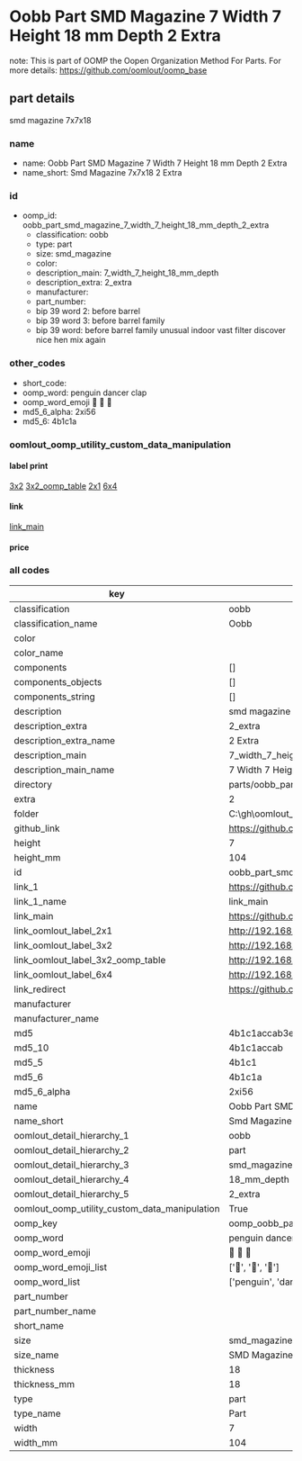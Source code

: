 # Oobb Part SMD Magazine 7 Width 7 Height 18 mm Depth 2 Extra  

note: This is part of OOMP the Oopen Organization Method For Parts. For more details: https://github.com/oomlout/oomp_base

##  part details
  



smd magazine 7x7x18



### name
* name: Oobb Part SMD Magazine 7 Width 7 Height 18 mm Depth 2 Extra
* name_short: Smd Magazine 7x7x18 2 Extra
### id
* oomp_id: oobb_part_smd_magazine_7_width_7_height_18_mm_depth_2_extra
  * classification: oobb
  * type: part
  * size: smd_magazine
  * color: 
  * description_main: 7_width_7_height_18_mm_depth
  * description_extra: 2_extra
  * manufacturer: 
  * part_number: 
  * bip 39 word 2: before barrel
  * bip 39 word 3: before barrel family
  * bip 39 word: before barrel family unusual indoor vast filter discover nice hen mix again

### other_codes
* short_code: 
* oomp_word: penguin dancer clap
* oomp_word_emoji :penguin: :dancer: :clap:
* md5_6_alpha: 2xi56
* md5_6: 4b1c1a






### oomlout_oomp_utility_custom_data_manipulation
#### label print
[3x2](http://192.168.1.245:1112/?label=oomp%202xi56)
[3x2_oomp_table](http://192.168.1.108:1112/?label=oomp%202xi56)
[2x1](http://192.168.1.242:1112/?label=oomp%202xi56)
[6x4](http://192.168.1.55:1112/?label=oomp%202xi56)    

#### link

[link_main](https://github.com/oomlout/oomlout_oobb_version_4_generated_parts/tree/main/navigation_oomp/oobb/part/smd_magazine/7_width_7_height_18_mm_depth/2_extra/part)                              

#### price







### all codes 
| key | value |  
| --- | --- |  
| classification | oobb |  
| classification_name | Oobb |  
| color |  |  
| color_name |  |  
| components | [] |  
| components_objects | [] |  
| components_string | [] |  
| description | smd magazine 7x7x18 |  
| description_extra | 2_extra |  
| description_extra_name | 2 Extra |  
| description_main | 7_width_7_height_18_mm_depth |  
| description_main_name | 7 Width 7 Height 18 mm Depth |  
| directory | parts/oobb_part_smd_magazine_7_width_7_height_18_mm_depth_2_extra |  
| extra | 2 |  
| folder | C:\gh\oomlout_oobb_version_4_generated_parts\parts\oobb_part_smd_magazine_7_width_7_height_18_mm_depth_2_extra |  
| github_link | https://github.com/oomlout/oomlout_oomp_part_src/tree/main/parts/oobb_part_smd_magazine_7_width_7_height_18_mm_depth_2_extra |  
| height | 7 |  
| height_mm | 104 |  
| id | oobb_part_smd_magazine_7_width_7_height_18_mm_depth_2_extra |  
| link_1 | https://github.com/oomlout/oomlout_oobb_version_4_generated_parts/tree/main/navigation_oomp/oobb/part/smd_magazine/7_width_7_height_18_mm_depth/2_extra/part |  
| link_1_name | link_main |  
| link_main | https://github.com/oomlout/oomlout_oobb_version_4_generated_parts/tree/main/navigation_oomp/oobb/part/smd_magazine/7_width_7_height_18_mm_depth/2_extra/part |  
| link_oomlout_label_2x1 | http://192.168.1.242:1112/?label=oomp%202xi56 |  
| link_oomlout_label_3x2 | http://192.168.1.245:1112/?label=oomp%202xi56 |  
| link_oomlout_label_3x2_oomp_table | http://192.168.1.108:1112/?label=oomp%202xi56 |  
| link_oomlout_label_6x4 | http://192.168.1.55:1112/?label=oomp%202xi56 |  
| link_redirect | https://github.com/oomlout/oomlout_oobb_version_4_generated_parts/tree/main/parts/oobb_smd_magazine_07_07_18_nm_16_mm_tape_width_2_mm_tape_thickness_ex_2 |  
| manufacturer |  |  
| manufacturer_name |  |  
| md5 | 4b1c1accab3eeacfc6b98ee4a504b0a1 |  
| md5_10 | 4b1c1accab |  
| md5_5 | 4b1c1 |  
| md5_6 | 4b1c1a |  
| md5_6_alpha | 2xi56 |  
| name | Oobb Part SMD Magazine 7 Width 7 Height 18 mm Depth 2 Extra |  
| name_short | Smd Magazine 7x7x18 2 Extra |  
| oomlout_detail_hierarchy_1 | oobb |  
| oomlout_detail_hierarchy_2 | part |  
| oomlout_detail_hierarchy_3 | smd_magazine |  
| oomlout_detail_hierarchy_4 | 18_mm_depth |  
| oomlout_detail_hierarchy_5 | 2_extra |  
| oomlout_oomp_utility_custom_data_manipulation | True |  
| oomp_key | oomp_oobb_part_smd_magazine_7_width_7_height_18_mm_depth_2_extra |  
| oomp_word | penguin dancer clap |  
| oomp_word_emoji | :penguin: :dancer: :clap: |  
| oomp_word_emoji_list | [':penguin:', ':dancer:', ':clap:'] |  
| oomp_word_list | ['penguin', 'dancer', 'clap'] |  
| part_number |  |  
| part_number_name |  |  
| short_name |  |  
| size | smd_magazine |  
| size_name | SMD Magazine |  
| thickness | 18 |  
| thickness_mm | 18 |  
| type | part |  
| type_name | Part |  
| width | 7 |  
| width_mm | 104 |  
